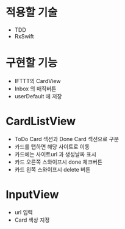 # 적용할 기술
- TDD
- RxSwift

# 구현할 기능
- IFTTT의 CardView
- Inbox 의 매직버튼
- userDefault 에 저장

# CardListView
- ToDo Card 섹션과 Done Card 섹션으로 구분
- 카드를 탭하면 해당 사이트로 이동
- 카드에는 사이트url 과 생성날짜 표시
- 카드 오른쪽 스와이프시 done 체크버튼
- 카드 왼쪽 스와이프시 delete 버튼

# InputView
- url 입력
- Card 색상 지정
